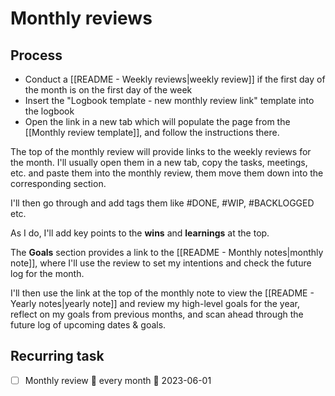 # Monthly reviews

## Process

- Conduct a [[README - Weekly reviews|weekly review]] if the first day of the month is on the first day of the week
- Insert the "Logbook template - new monthly review link" template into the logbook
- Open the link in a new tab which will populate the page from the [[Monthly review template]], and follow the instructions there.

The top of the monthly review will provide links to the weekly reviews for the month. I'll usually open them in a new tab, copy the tasks, meetings, etc. and paste them into the monthly review, them move them down into the corresponding section.

I'll then go through and add tags them like #DONE, #WIP, #BACKLOGGED  etc.

As I do, I'll add key points to the **wins** and **learnings** at the top.

The **Goals** section provides a link to the [[README - Monthly notes|monthly note]], where I'll use the review to set my intentions and check the future log for the month.

I'll then use the link at the top of the monthly note to view the [[README - Yearly notes|yearly note]] and review my high-level goals for the year, reflect on my goals from previous months, and scan ahead through the future log of upcoming dates & goals.

## Recurring task

- [ ] Monthly review 🔁 every month 📅 2023-06-01
